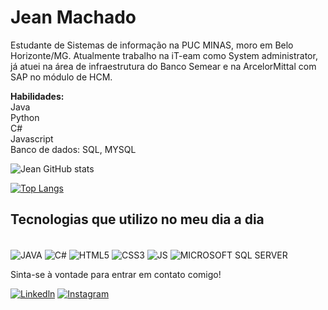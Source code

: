 # Jean Machado <br>

Estudante de Sistemas de informação na PUC MINAS,  moro em Belo Horizonte/MG. Atualmente trabalho  na iT-eam como System administrator, já atuei na área de infraestrutura do Banco Semear e na ArcelorMittal com SAP no módulo de HCM. <br>

<b> Habilidades:</b> <br> 
Java <br> 
Python <br>
C# <br> 
Javascript <br> 
Banco de dados: SQL, MYSQL <br> 


![Jean GitHub stats](https://github-readme-stats.vercel.app/api?username=jeanmachadocx&show_icons=true&theme=dracula)

[![Top Langs](https://github-readme-stats.vercel.app/api/top-langs/?username=jeanmachadocx&layout=compact&theme=dracula)](https://github.com/anuraghazra/github-readme-stats)



## Tecnologias que utilizo no meu dia a dia 

<div style="display: inline-block"><br/>
<img align="center" alt="JAVA" src="https://img.shields.io/badge/Java-ED8B00?style=for-the-badge&logo=java&logoColor=white" /> <img align="center" alt="C#" src="https://img.shields.io/badge/C%23-239120?style=for-the-badge&logo=c-sharp&logoColor=white" /> <img align="center" alt="HTML5" src="https://img.shields.io/badge/HTML5-E34F26?style=for-the-badge&logo=html5&logoColor=white" /> <img align="center" alt="CSS3" src="https://img.shields.io/badge/CSS3-1572B6?style=for-the-badge&logo=css3&logoColor=white" /> <img align="center" alt="JS" src="https://img.shields.io/badge/JavaScript-323330?style=for-the-badge&logo=javascript&logoColor=F7DF1E" /> <img align="center" alt="MICROSOFT SQL SERVER" src="https://img.shields.io/badge/Microsoft_SQL_Server-CC2927?style=for-the-badge&logo=microsoft-sql-server&logoColor=white" /> <img align="center"  
  




</div><br>



Sinta-se à vontade para entrar em contato comigo!



[![Linkedln](	https://img.shields.io/badge/LinkedIn-0077B5?style=for-the-badge&logo=linkedin&logoColor=white)](https://www.linkedin.com/in/jean-carlo-machado-616443207/) [![Instagram](https://img.shields.io/badge/Instagram-E4405F?style=for-the-badge&logo=instagram&logoColor=white)](https://www.instagram.com/__jean__machado/)



